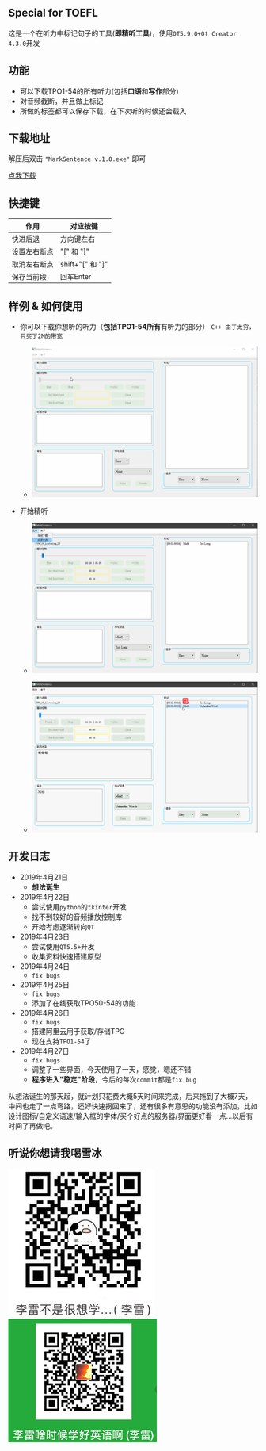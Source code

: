 Special for TOEFL
-------------------------------------------------------------------------------
这是一个在听力中标记句子的工具(**即精听工具**)，使用`QT5.9.0+Qt Creator 4.3.0`开发

功能
-------------------------------------------------------------------------------
- 可以下载TPO1-54的所有听力(包括**口语**和**写作**部分)
- 对音频截断，并且做上标记
- 所做的标签都可以保存下载，在下次听的时候还会载入

下载地址
-------------------------------------------------------------------------------
解压后双击 `"MarkSentence v.1.0.exe"` 即可

[点我下载](http://39.97.115.128:8000/SHATOEFL/MarkSentence.zip)

快捷键
-------------------------------------------------------------------------------
|作用|	对应按键|
| ------ | ------ |
|快进后退	|方向键左右|
|设置左右断点|	"[" 和 "]"|
|取消左右断点|	shift+"[" 和 "]"|
|保存当前段	|回车Enter|

样例 & 如何使用
--------------------------------------------------------------------------------
- 你可以下载你想听的听力（**包括TPO1-54所有**有听力的部分） `C++ 由于太穷，只买了2M的带宽`

	- ![可以在线下载啦](./samples/use_download.gif)

- 开始精听

	- ![精听的基本操作](./samples/use_listening_1.gif)

	- ![精听的基本操作](./samples/use_listening_2.gif)

开发日志
--------------------------------------------------------------------------------
- 2019年4月21日 
	- **想法诞生**
- 2019年4月22日 
	- 尝试使用`python`的`tkinter`开发
	- 找不到较好的音频播放控制库
	- 开始考虑逐渐转向`QT`
- 2019年4月23日 
	- 尝试使用`QT5.5+`开发
	- 收集资料快速搭建原型
- 2019年4月24日 
	- `fix bugs`
- 2019年4月25日
	- `fix bugs`
	- 添加了在线获取TPO50-54的功能
- 2019年4月26日
	- `fix bugs`
	- 搭建阿里云用于获取/存储TPO
	- 现在支持`TPO1-54`了
- 2019年4月27日
	- `fix bugs`
	- 调整了一些界面，今天使用了一天，感觉，嗯还不错
	- **程序进入"稳定"阶段**，今后的每次`commit`都是`fix bug`

从想法诞生的那天起，就计划只花费大概5天时间来完成，后来拖到了大概7天，中间也走了一点弯路，还好快速拐回来了，还有很多有意思的功能没有添加，比如设计图标/自定义语速/输入框的字体/买个好点的服务器/界面更好看一点...以后有时间了再做吧。 

听说你想请我喝雪冰
--------------------------------------------------------------------------------
![](./samples/pay_ali.png)
![](./samples/pay_wechat.png)